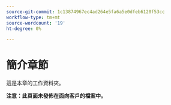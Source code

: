 ```yaml
---
source-git-commit: 1c13874967ec4ad264e5fa6a5e0dfeb6120f53cc
workflow-type: tm+mt
source-wordcount: '19'
ht-degree: 0%

---
```

# 簡介章節

這是本章的工作資料夾。

**注意：此頁面未發佈在面向客戶的檔案中。**
